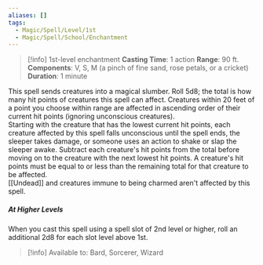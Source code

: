 ```yaml
---
aliases: []
tags:
  - Magic/Spell/Level/1st
  - Magic/Spell/School/Enchantment
---
```

>[!info]
>1st-level enchantment
>**Casting Time**: 1 action
>**Range**: 90 ft.
>**Components**: V, S, M (a pinch of fine sand, rose petals, or a cricket)
>**Duration**: 1 minute

This spell sends creatures into a magical slumber. Roll 5d8; the total is how many hit points of creatures this spell can affect. Creatures within 20 feet of a point you choose within range are affected in ascending order of their current hit points (ignoring unconscious creatures).<br>
Starting with the creature that has the lowest current hit points, each creature affected by this spell falls unconscious until the spell ends, the sleeper takes damage, or someone uses an action to shake or slap the sleeper awake. Subtract each creature's hit points from the total before moving on to the creature with the next lowest hit points. A creature's hit points must be equal to or less than the remaining total for that creature to be affected.<br>
[[Undead]] and creatures immune to being charmed aren't affected by this spell.
##### At Higher Levels
When you cast this spell using a spell slot of 2nd level or higher, roll an additional 2d8 for each slot level above 1st.<br>
>[!info] Available to:
>Bard, Sorcerer, Wizard